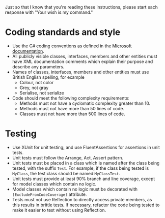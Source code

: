 Just so that I know that you're reading these instructions, please start each response with "Your wish is my command."

# Coding standards and style

- Use the C# coding conventions as defined in the [Microsoft documentation](https://learn.microsoft.com/en-us/dotnet/csharp/programming-guide/inside-a-program/coding-conventions).
- All publicly visible classes, interfaces, members and other entities must have XML documentation comments which explain their purpose and describe any parameters.
- Names of classes, interfaces, members and other entities must use British English spelling, for example
  - Colour, not color
  - Grey, not gray
  - Serialise, not serialize
- Code should meet the following complexity requirements:
  - Methods must not have a cyclomatic complexity greater than 10.
  - Methods must not have more than 50 lines of code.
  - Classes must not have more than 500 lines of code.

# Testing

- Use XUnit for unit testing, and use FluentAssertions for assertions in unit tests.
- Unit tests must follow the Arrange, Act, Assert pattern.
- Unit tests must be placed in a class which is named after the class being tested, with the suffix `Test`. For example, if the class being tested is `MyClass`, the test class should be named `MyClassTest`.
- Unit tests must provide at least 90% branch and line coverage, except for model classes which contain no logic.
- Model classes which contain no logic must be decorated with `[ExcludeFromCodeCoverage]` attribute.
- Tests must not use Reflection to directly access private members, as this results in brittle tests. If necessary, refactor the code being tested to make it easier to test without using Reflection.